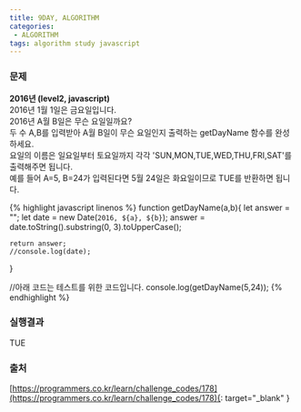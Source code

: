 ```yaml
---
title: 9DAY, ALGORITHM
categories:
 - ALGORITHM
tags: algorithm study javascript
---
```


### 문제
**2016년 (level2, javascript)**<br />
2016년 1월 1일은 금요일입니다. <br />
2016년 A월 B일은 무슨 요일일까요? <br />
두 수 A,B를 입력받아 A월 B일이 무슨 요일인지 출력하는 getDayName 함수를 완성하세요. <br />
요일의 이름은 일요일부터 토요일까지 각각 \'SUN,MON,TUE,WED,THU,FRI,SAT\'를 출력해주면 됩니다. <br />
예를 들어 A=5, B=24가 입력된다면 5월 24일은 화요일이므로 TUE를 반환하면 됩니다.

{% highlight javascript linenos %}
function getDayName(a,b){
    let answer = "";
    let date = new Date(`2016, ${a}, ${b}`);
    answer = date.toString().substring(0, 3).toUpperCase();

    return answer;
    //console.log(date);
}

//아래 코드는 테스트를 위한 코드입니다.
console.log(getDayName(5,24));
{% endhighlight %}

### 실행결과
TUE

### 출처
[https://programmers.co.kr/learn/challenge_codes/178](https://programmers.co.kr/learn/challenge_codes/178){: target="_blank" }
